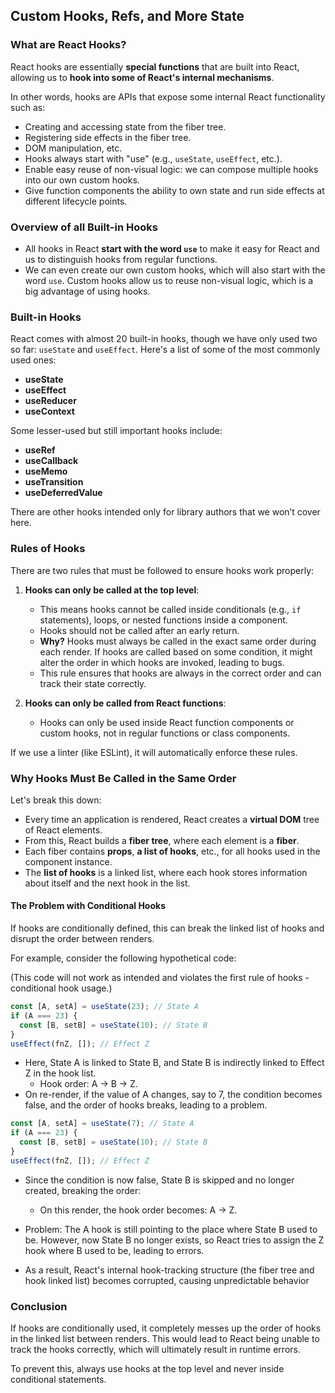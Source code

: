 ## Custom Hooks, Refs, and More State

### What are React Hooks?

React hooks are essentially **special functions** that are built into React, allowing us to **hook into some of React's internal mechanisms**.

In other words, hooks are APIs that expose some internal React functionality such as:

- Creating and accessing state from the fiber tree.
- Registering side effects in the fiber tree.
- DOM manipulation, etc.
- Hooks always start with "use" (e.g., `useState`, `useEffect`, etc.).
- Enable easy reuse of non-visual logic: we can compose multiple hooks into our own custom hooks.
- Give function components the ability to own state and run side effects at different lifecycle points.

### Overview of all Built-in Hooks

- All hooks in React **start with the word `use`** to make it easy for React and us to distinguish hooks from regular functions.
- We can even create our own custom hooks, which will also start with the word `use`. Custom hooks allow us to reuse non-visual logic, which is a big advantage of using hooks.

### Built-in Hooks

React comes with almost 20 built-in hooks, though we have only used two so far: `useState` and `useEffect`. Here's a list of some of the most commonly used ones:

- **useState**
- **useEffect**
- **useReducer**
- **useContext**

Some lesser-used but still important hooks include:

- **useRef**
- **useCallback**
- **useMemo**
- **useTransition**
- **useDeferredValue**

There are other hooks intended only for library authors that we won’t cover here.

### Rules of Hooks

There are two rules that must be followed to ensure hooks work properly:

1. **Hooks can only be called at the top level**:

   - This means hooks cannot be called inside conditionals (e.g., `if` statements), loops, or nested functions inside a component.
   - Hooks should not be called after an early return.
   - **Why?** Hooks must always be called in the exact same order during each render. If hooks are called based on some condition, it might alter the order in which hooks are invoked, leading to bugs.
   - This rule ensures that hooks are always in the correct order and can track their state correctly.

2. **Hooks can only be called from React functions**:
   - Hooks can only be used inside React function components or custom hooks, not in regular functions or class components.

If we use a linter (like ESLint), it will automatically enforce these rules.

### Why Hooks Must Be Called in the Same Order

Let's break this down:

- Every time an application is rendered, React creates a **virtual DOM** tree of React elements.
- From this, React builds a **fiber tree**, where each element is a **fiber**.
- Each fiber contains **props**, **a list of hooks**, etc., for all hooks used in the component instance.
- The **list of hooks** is a linked list, where each hook stores information about itself and the next hook in the list.

#### The Problem with Conditional Hooks

If hooks are conditionally defined, this can break the linked list of hooks and disrupt the order between renders.

For example, consider the following hypothetical code:

(This code will not work as intended and violates the first rule of hooks - conditional hook usage.)

```jsx
const [A, setA] = useState(23); // State A
if (A === 23) {
  const [B, setB] = useState(10); // State B
}
useEffect(fnZ, []); // Effect Z
```

- Here, State A is linked to State B, and State B is indirectly linked to Effect Z in the hook list.
  - Hook order: A -> B -> Z.
- On re-render, if the value of A changes, say to 7, the condition becomes false, and the order of hooks breaks, leading to a problem.

```jsx
const [A, setA] = useState(7); // State A
if (A === 23) {
  const [B, setB] = useState(10); // State B
}
useEffect(fnZ, []); // Effect Z
```

- Since the condition is now false, State B is skipped and no longer created, breaking the order:

  - On this render, the hook order becomes: A -> Z.

- Problem: The A hook is still pointing to the place where State B used to be. However, now State B no longer exists, so React tries to assign the Z hook where B used to be, leading to errors.

- As a result, React's internal hook-tracking structure (the fiber tree and hook linked list) becomes corrupted, causing unpredictable behavior

### Conclusion

If hooks are conditionally used, it completely messes up the order of hooks in the linked list between renders. This would lead to React being unable to track the hooks correctly, which will ultimately result in runtime errors.

To prevent this, always use hooks at the top level and never inside conditional statements.
